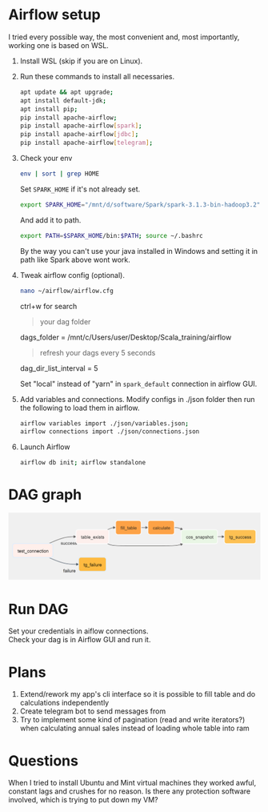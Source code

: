 # Airflow setup
I tried every possible way, the most convenient and, most importantly, working one is based on WSL.
1. Install WSL (skip if you are on Linux).
2. Run these commands to install all necessaries.
    ```bash
    apt update && apt upgrade;
    apt install default-jdk;
    apt install pip;
    pip install apache-airflow;
    pip install apache-airflow[spark];
    pip install apache-airflow[jdbc];
    pip install apache-airflow[telegram];
    ```

3. Check your env
    ```bash
    env | sort | grep HOME
    ```
    Set `SPARK_HOME` if it's not already set.
    ```bash
    export SPARK_HOME="/mnt/d/software/Spark/spark-3.1.3-bin-hadoop3.2"
    ```
    And add it to path.
    ```bash
    export PATH=$SPARK_HOME/bin:$PATH; source ~/.bashrc
    ```
    By the way you can't use your java installed in Windows and setting it in path like Spark above wont work.


4. Tweak airflow config (optional).
    ```bash
    nano ~/airflow/airflow.cfg
    ```
    ctrl+w for search
    > your dag folder

    dags_folder = /mnt/c/Users/user/Desktop/Scala_training/airflow
    > refresh your dags every 5 seconds

    dag_dir_list_interval = 5

    Set "local" instead of "yarn" in `spark_default` connection in airflow GUI.

5. Add variables and connections.
    Modify configs in ./json folder then run the following to load them in airflow.
    ```bash
    airflow variables import ./json/variables.json;
    airflow connections import ./json/connections.json
    ```

6. Launch Airflow
    ```bash
    airflow db init; airflow standalone
    ```

# DAG graph
<img src="./graph.png">

# Run DAG
Set your credentials in aiflow connections.  
Check your dag is in Airflow GUI and run it.

# Plans
1. Extend/rework my app's cli interface so it is possible to fill table and do calculations independently
2. Create telegram bot to send messages from
3. Try to implement some kind of pagination (read and write iterators?) when calculating annual sales instead of loading whole table into ram

# Questions
When I tried to install Ubuntu and Mint virtual machines they worked awful, constant lags and crushes
for no reason. Is there any protection software involved, which is trying to put down my VM?


